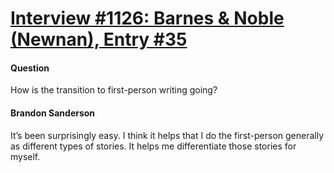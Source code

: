 # [Interview #1126: Barnes & Noble (Newnan), Entry #35](https://www.theoryland.com/intvmain.php?i=1126#35)

#### Question

How is the transition to first-person writing going?

#### Brandon Sanderson

It’s been surprisingly easy. I think it helps that I do the first-person generally as different types of stories. It helps me differentiate those stories for myself.

